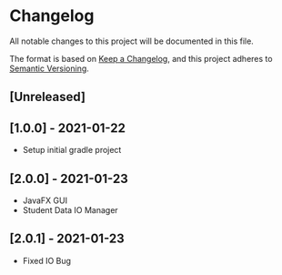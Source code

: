 # Changelog
All notable changes to this project will be documented in this file.

The format is based on [Keep a Changelog](https://keepachangelog.com/en/1.0.0/),
and this project adheres to [Semantic Versioning](https://semver.org/spec/v2.0.0.html).

## [Unreleased]


## [1.0.0] - 2021-01-22
- Setup initial gradle project

## [2.0.0] - 2021-01-23
- JavaFX GUI
- Student Data IO Manager

## [2.0.1] - 2021-01-23
- Fixed IO Bug